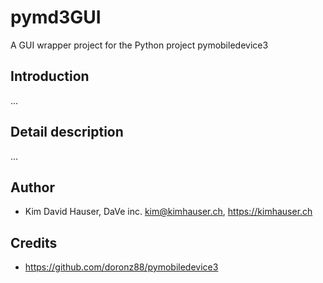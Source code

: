 # pymd3GUI
A GUI wrapper project for the Python project pymobiledevice3

## Introduction
...

## Detail description
...

## Author
- Kim David Hauser, DaVe inc. kim@kimhauser.ch, https://kimhauser.ch

## Credits
- https://github.com/doronz88/pymobiledevice3